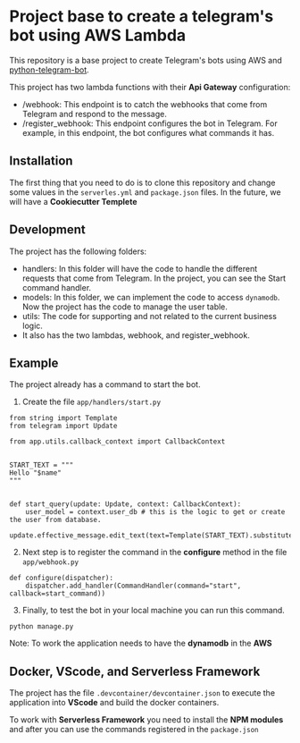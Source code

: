 # Project base to create a telegram's bot using AWS Lambda

This repository is a base project to create Telegram's bots using AWS and [python-telegram-bot](https://github.com/python-telegram-bot/python-telegram-bot).

This project has two lambda functions with their **Api Gateway** configuration:

- /webhook: This endpoint is to catch the webhooks that come from Telegram and respond to the message.
- /register_webhook: This endpoint configures the bot in Telegram. For example, in this endpoint, the bot configures what commands it has.

Installation
------------
The first thing that you need to do is to clone this repository and change some values in the `serverles.yml` and `package.json` files. In the future, we will have a **Cookiecutter Templete**

Development
-----------
The project has the following folders:

- handlers: In this folder will have the code to handle the different requests that come from Telegram. In the project, you can see the Start command handler.
- models: In this folder, we can implement the code to access `dynamodb`. Now the project has the code to manage the user table.
- utils: The code for supporting and not related to the current business logic.
- It also has the two lambdas, webhook, and register_webhook.

Example
-------
The project already has a command to start the bot.

1. Create the file `app/handlers/start.py`
```
from string import Template
from telegram import Update

from app.utils.callback_context import CallbackContext


START_TEXT = """
Hello "$name"
"""


def start_query(update: Update, context: CallbackContext):
    user_model = context.user_db # this is the logic to get or create the user from database.
    update.effective_message.edit_text(text=Template(START_TEXT).substitute(name=user_model["complete_name"]))
```

2. Next step is to register the command in the **configure** method in the file `app/webhook.py`
```
def configure(dispatcher):
    dispatcher.add_handler(CommandHandler(command="start", callback=start_command))
```

3. Finally, to test the bot in your local machine you can run this command.
```
python manage.py
```

Note: To work the application needs to have the **dynamodb** in the **AWS**

Docker, VScode, and Serverless Framework
----------------------------------------
The project has the file `.devcontainer/devcontainer.json` to execute the application into **VScode** and build the docker containers.

To work with **Serverless Framework** you need to install the **NPM modules** and after you can use the commands registered in the `package.json`